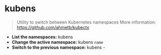# kubens
> Utility to switch between Kubernetes namespaces
> More information: <https://github.com/ahmetb/kubectx>
- **List the namespaces:**
kubens
- **Change the active namespace:**
kubens `name`
- **Switch to the previous namespace:**
kubens -
